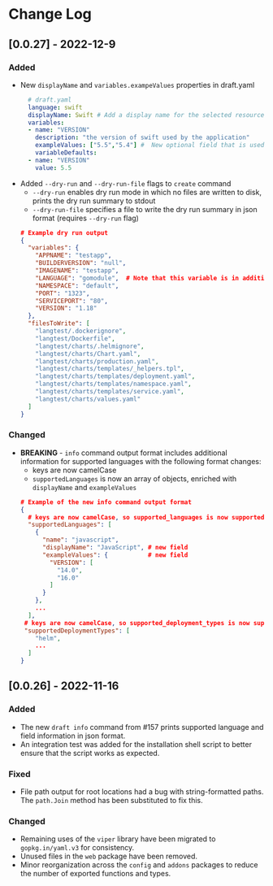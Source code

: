 # Change Log

## [0.0.27] - 2022-12-9

### Added
- New `displayName` and `variables.exampeValues` properties in draft.yaml
  ```yaml
    # draft.yaml
    language: swift
    displayName: Swift # Add a display name for the selected resource (language/deploymentType/addon)
    variables:
    - name: "VERSION"
      description: "the version of swift used by the application"
      exampleValues: ["5.5","5.4"] #  New optional field that is used to populate draft info, and which could be used in the cli for suggestions in the future.
      variableDefaults:
    - name: "VERSION"
      value: 5.5
    ```
- Added `--dry-run` and `--dry-run-file` flags to `create` command
  - `--dry-run` enables dry run mode in which no files are written to disk, prints the dry run summary to stdout
  - `--dry-run-file` specifies a file to write the dry run summary in json format (requires `--dry-run` flag)
  ```json
  # Example dry run output
  {
    "variables": {
      "APPNAME": "testapp",
      "BUILDERVERSION": "null",
      "IMAGENAME": "testapp",
      "LANGUAGE": "gomodule",  # Note that this variable is in addition to the draft config variables
      "NAMESPACE": "default",
      "PORT": "1323",
      "SERVICEPORT": "80",
      "VERSION": "1.18"
    },
    "filesToWrite": [
      "langtest/.dockerignore",
      "langtest/Dockerfile",
      "langtest/charts/.helmignore",
      "langtest/charts/Chart.yaml",
      "langtest/charts/production.yaml",
      "langtest/charts/templates/_helpers.tpl",
      "langtest/charts/templates/deployment.yaml",
      "langtest/charts/templates/namespace.yaml",
      "langtest/charts/templates/service.yaml",
      "langtest/charts/values.yaml"
    ]
  }
  ```
  
### Changed
- **BREAKING** - `info` command output format includes additional information for supported languages with the following format changes:
    - keys are now camelCase
    - `supportedLanguages` is now an array of objects, enriched with `displayName` and `exampleValues`
    ```json
    # Example of the new info command output format
    {
      # keys are now camelCase, so supported_languages is now supportedLanguages
      "supportedLanguages": [
        {
          "name": "javascript",
          "displayName": "JavaScript", # new field
          "exampleValues": {           # new field
            "VERSION": [
              "14.0",
              "16.0"
            ]
          }
        },
        ...
      ],
     # keys are now camelCase, so supported_deployment_types is now supportedDeploymentTypes
     "supportedDeploymentTypes": [
        "helm",
        ...
      ]
    }
    ```
## [0.0.26] - 2022-11-16

### Added

- The new `draft info` command from #157 prints supported language and field information in json format.
- An integration test was added for the installation shell script to better ensure that the script works as expected.

### Fixed

- File path output for root locations had a bug with string-formatted paths. The `path.Join` method has been substituted to fix this.

### Changed

- Remaining uses of the `viper` library have been migrated to `gopkg.in/yaml.v3` for consistency.
- Unused files in the `web` package have been removed.
- Minor reorganization across the `config` and `addons` packages to reduce the number of exported functions and types.